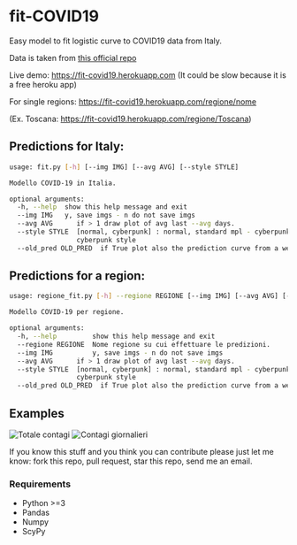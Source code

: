 # fit-COVID19
Easy model to fit logistic curve to COVID19 data from Italy.

Data is taken from [this official repo](https://github.com/pcm-dpc/COVID-19)

Live demo: https://fit-covid19.herokuapp.com
(It could be slow because it is a free heroku app)

For single regions:
https://fit-covid19.herokuapp.com/regione/nome

(Ex. Toscana: https://fit-covid19.herokuapp.com/regione/Toscana)

## Predictions for Italy:
```bash
usage: fit.py [-h] [--img IMG] [--avg AVG] [--style STYLE]

Modello COVID-19 in Italia.

optional arguments:
  -h, --help  show this help message and exit
  --img IMG   y, save imgs - n do not save imgs
  --avg AVG      if > 1 draw plot of avg last --avg days.
  --style STYLE  [normal, cyberpunk] : normal, standard mpl - cyberpunk,
                 cyberpunk style
  --old_pred OLD_PRED  if True plot also the prediction curve from a week ago.
 ```

## Predictions for a region:
```bash
usage: regione_fit.py [-h] --regione REGIONE [--img IMG] [--avg AVG] [--style STYLE]

Modello COVID-19 per regione.

optional arguments:
  -h, --help         show this help message and exit
  --regione REGIONE  Nome regione su cui effettuare le predizioni.
  --img IMG          y, save imgs - n do not save imgs
  --avg AVG      if > 1 draw plot of avg last --avg days.
  --style STYLE  [normal, cyberpunk] : normal, standard mpl - cyberpunk,
                 cyberpunk style
  --old_pred OLD_PRED  if True plot also the prediction curve from a week ago.
```

## Examples
![Totale contagi](https://fit-covid19.herokuapp.com/imgs/Contagi.png?re=true "Totale contagi")
![Contagi giornalieri](https://fit-covid19.herokuapp.com/imgs/Nuovi%20Contagiati.png?re=true "Contagi giornalieri")


If you know this stuff and you think you can contribute please just let me know: fork this repo, pull request, star this repo, send me an email.

### Requirements
- Python >=3
- Pandas
- Numpy
- ScyPy
